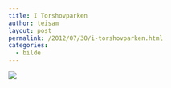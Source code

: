 ```yaml
---
title: I Torshovparken
author: teisam
layout: post
permalink: /2012/07/30/i-torshovparken.html
categories:
  - bilde
---
```

<span class="full-image-float-none"><span><img src="/content/torshovparken.jpg" /></span></span>